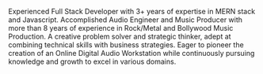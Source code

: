 Experienced Full Stack Developer with 3+ years of expertise in MERN stack and Javascript. Accomplished Audio Engineer and Music Producer with more than 8 years of experience in Rock/Metal and Bollywood Music Production. A creative problem solver and strategic thinker, adept at combining technical skills with business strategies. Eager to pioneer the creation of an Online Digital Audio Workstation while continuously pursuing knowledge and growth to excel in various domains.

<!---
gunjansoral/gunjansoral is a ✨ special ✨ repository because its `README.md` (this file) appears on your GitHub profile.
You can click the Preview link to take a look at your changes.
--->
